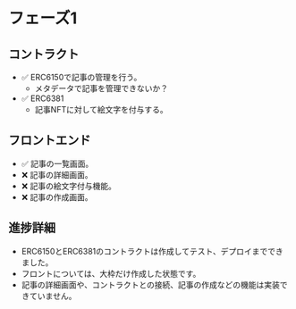 # フェーズ1

## コントラクト
- ✅ ERC6150で記事の管理を行う。
  - メタデータで記事を管理できないか？
- ✅ ERC6381
  - 記事NFTに対して絵文字を付与する。

## フロントエンド

- ✅ 記事の一覧画面。
- ❌ 記事の詳細画面。
- ❌ 記事の絵文字付与機能。
- ❌ 記事の作成画面。

## 進捗詳細

- ERC6150とERC6381のコントラクトは作成してテスト、デプロイまでできました。
- フロントについては、大枠だけ作成した状態です。
- 記事の詳細画面や、コントラクトとの接続、記事の作成などの機能は実装できていません。
